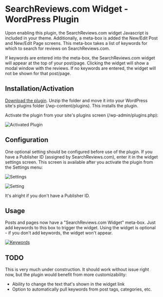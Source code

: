 # SearchReviews.com Widget - WordPress Plugin
Upon enabling this plugin, the SearchReviews.com widget Javascript is included in your theme. Additionally, a meta-box is added the New/Edit Post and New/Edit Page screens. This meta-box takes a list of keywords for which to search for reviews on SearchReviews.com.

If keywords are entered into the meta-box, the SearchReviews.com widget will appear at the top of your post/page. Clicking the widget will show a modal window with the reviews. If no keywords are entered, the widget will not be shown for that post/page.

## Installation/Activation
[Download the plugin](https://github.com/sumeetjain/searchreviews.com-wordpress-plugin/zipball/master). Unzip the folder and move it into your WordPress site's plugins folder (/wp-content/plugins). This installs the plugin.

Activate the plugin from your site's plugins screen (/wp-admin/plugins.php):

![Activated Plugin](http://f.cl.ly/items/2Y0O1w291j1C2q2L2i0J/Screen%20shot%202011-05-22%20at%2012.28.19%20AM.png)

## Configuration
One optional setting should be configured before use of the plugin. If you have a Publisher ID (assigned by SearchReviews.com), enter it in the widget settings screen. This screen is available after you activate the plugin from the Settings menu:

![Settings](http://f.cl.ly/items/2i100f2Y0D1t352l0d2f/Screen%20shot%202011-05-22%20at%2012.31.50%20AM.png)

![Setting](http://f.cl.ly/items/0k0y2H0K263U3K292o2P/Screen%20shot%202011-05-22%20at%2012.35.17%20AM.png)

It's alright if you don't have a Publisher ID.

## Usage
Posts and pages now have a "SearchReviews.com Widget" meta-box. Just add keywords to this box to trigger the widget. Using the widget is optional - if you don't add keywords, the widget won't appear.

[![Keywords](http://f.cl.ly/items/0t253l2O2Y3v2y013i24/Screen%20shot%202011-05-22%20at%2012.37.37%20AM_600x338.shkl.png)](http://www.cl.ly/6xq3)

## TODO
This is very much under construction. It should work without issue right now, but the plugin would benefit from more customizability:

- Ability to change the text that's shown in the widget link
- Option to automatically pull keywords from post tags, categories, etc.